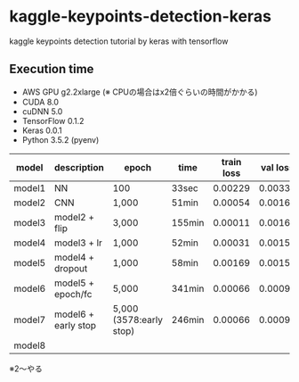 # kaggle-keypoints-detection-keras

kaggle keypoints detection tutorial by keras with tensorflow


## Execution time

- AWS GPU g2.2xlarge (※ CPUの場合はx2倍ぐらいの時間がかかる)
- CUDA 8.0
- cuDNN 5.0
- TensorFlow 0.1.2
- Keras 0.0.1
- Python 3.5.2 (pyenv)

| model  |      description    |         epoch          |   time   | train loss |  val loss |
|--------|---------------------|------------------------|----------|------------|-----------|
| model1 | NN                  |   100                  |    33sec |    0.00229 |   0.00333 |
| model2 | CNN                 | 1,000                  |    51min |    0.00054 |   0.00168 |
| model3 | model2 + flip       | 3,000                  |   155min |    0.00011 |   0.00160 |
| model4 | model3 + lr         | 1,000                  |    52min |    0.00031 |   0.00158 |
| model5 | model4 + dropout    | 1,000                  |    58min |    0.00169 |   0.00158 |
| model6 | model5 + epoch/fc   | 5,000                  |   341min |    0.00066 |   0.00097 |
| model7 | model6 + early stop | 5,000 (3578:early stop)|   246min |    0.00066 |   0.00094 |
| model8 |                     |                        |          |            |           |

※2〜やる
